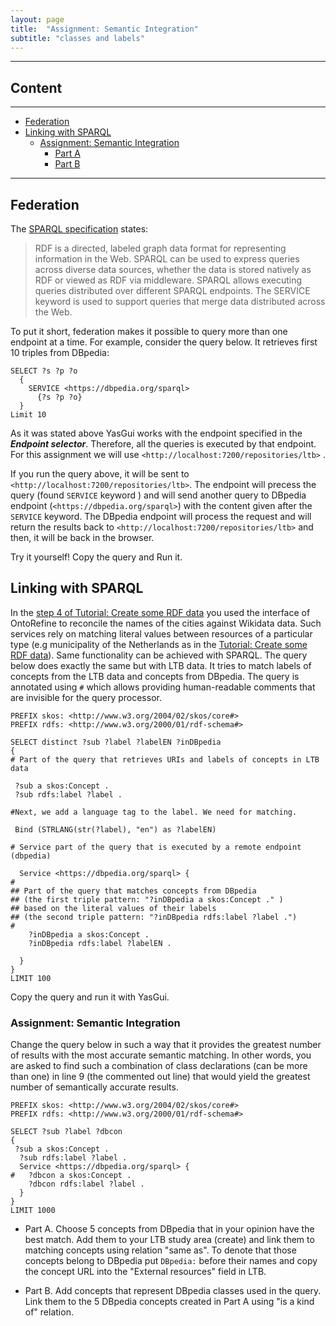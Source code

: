 ```yaml
---
layout: page
title:  "Assignment: Semantic Integration"
subtitle: "classes and labels"
---
```


---------------

## Content
---

- [Federation](#fed)
- [Linking with SPARQL](#recon)
  - [Assignment: Semantic Integration](#ass1)
    - [Part A](#partA)
    - [Part B](#partB)

--------------
## Federation <a name="fed"></a>

The [SPARQL specification](https://www.w3.org/TR/2013/REC-sparql11-federated-query-20130321/) states:

>RDF is a directed, labeled graph data format for representing information in the Web.
>SPARQL can be used to express queries across diverse data sources, whether the data is stored
natively as RDF or viewed as RDF via middleware.
SPARQL allows executing queries distributed over different SPARQL endpoints.
The SERVICE keyword is used to support queries that merge data distributed across the Web.

To put it short, federation makes it possible to query more than one endpoint at a time.
For example, consider the query below. It retrieves first 10 triples from DBpedia:

```SPARQL
SELECT ?s ?p ?o
  {
    SERVICE <https://dbpedia.org/sparql>
      {?s ?p ?o}
  }
Limit 10
```

As it was stated above YasGui works with the endpoint specified in the ***Endpoint selector***.
Therefore, all the queries is executed by that endpoint. For this assignment we will use `<http://localhost:7200/repositories/ltb>` .

If you run the query above, it will be sent to `<http://localhost:7200/repositories/ltb>`. 
The endpoint will precess the query (found `SERVICE` keyword ) and will send another query to 
DBpedia endpoint (`<https://dbpedia.org/sparql>`) with the content given after the `SERVICE` keyword. 
The DBpedia endpoint will process the request and will return the results back 
to `<http://localhost:7200/repositories/ltb>` and then, it will be back in the browser.

Try it yourself! Copy the query and Run it. 


## Linking with SPARQL <a name="recon"></a>

In the [step 4 of Tutorial: Create some RDF data](day1_2.md#step4)
you used the interface of OntoRefine to reconcile the names of the cities against Wikidata data. 
Such services rely on matching literal values between resources of a particular type (e.g municipality of 
the Netherlands as in the [Tutorial: Create some RDF data](day1_2.md)).
Same functionality can be achieved with SPARQL.
The query below does exactly the same but with LTB data. 
It tries to match labels of concepts from the LTB data and concepts from DBpedia. 
The query is annotated using `#` which allows providing human-readable comments that are 
invisible for the query processor. 

```SPARQL
PREFIX skos: <http://www.w3.org/2004/02/skos/core#>
PREFIX rdfs: <http://www.w3.org/2000/01/rdf-schema#>

SELECT distinct ?sub ?label ?labelEN ?inDBpedia
{
# Part of the query that retrieves URIs and labels of concepts in LTB data
  
 ?sub a skos:Concept .
 ?sub rdfs:label ?label .
 
#Next, we add a language tag to the label. We need for matching.

 Bind (STRLANG(str(?label), "en") as ?labelEN)
 
# Service part of the query that is executed by a remote endpoint (dbpedia)
  
  Service <https://dbpedia.org/sparql> {
#    
## Part of the query that matches concepts from DBpedia 
## (the first triple pattern: "?inDBpedia a skos:Concept ." ) 
## based on the literal values of their labels 
## (the second triple pattern: "?inDBpedia rdfs:label ?label .")
#    
    ?inDBpedia a skos:Concept .
    ?inDBpedia rdfs:label ?labelEN .    
      
  }
}
LIMIT 100
```

Copy the query and run it with YasGui. 


### Assignment: Semantic Integration <a name="ass1"></a>

Change the query below in such a way that it provides the greatest number of results with the 
most accurate semantic matching. In other words, you are asked to find such a combination of class declarations (can be more than one)
in line 9 (the commented out line) that would yield the greatest number of semantically accurate results. 
 
```SPARQL
PREFIX skos: <http://www.w3.org/2004/02/skos/core#>
PREFIX rdfs: <http://www.w3.org/2000/01/rdf-schema#>

SELECT ?sub ?label ?dbcon
{
 ?sub a skos:Concept .
  ?sub rdfs:label ?label .
  Service <https://dbpedia.org/sparql> {
#   ?dbcon a skos:Concept .
    ?dbcon rdfs:label ?label .
  }
}
LIMIT 1000
```

- Part A.  <a name="partA"></a> Choose 5 concepts from DBpedia that in your opinion have the best match. 
Add them to your LTB study area (create) and link them to matching concepts using relation "same as". 
To denote that those concepts belong to DBpedia put `DBpedia:` before their names and 
copy the concept URL into the "External resources" field in LTB.

- Part B.  <a name="partB"></a> Add concepts that represent DBpedia classes used in the query. 
Link them to the 5 DBpedia concepts created in Part A using "is a kind of" relation. 
